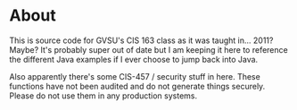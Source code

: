 # About

This is source code for GVSU's CIS 163 class as it was taught in... 2011? Maybe? It's probably super out of date but I am keeping it here to reference the different Java examples if I ever choose to jump back into Java.

Also apparently there's some CIS-457 / security stuff in here. These functions have not been audited and do not generate things securely. Please do not use them in any production systems.